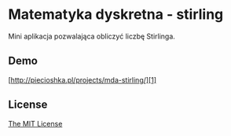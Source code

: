 # Matematyka dyskretna - stirling

Mini aplikacja pozwalająca obliczyć liczbę Stirlinga.

## Demo

[http://piecioshka.pl/projects/mda-stirling/][1]

## License

[The MIT License][2]


[1]: http://piecioshka.pl/projects/mda-stirling/
[2]: http://piecioshka.mit-license.org/